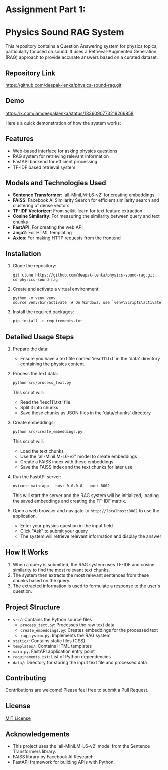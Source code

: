 # Assignment Part 1: 

# Physics Sound RAG System

This repository contains a Question Answering system for physics topics, particularly focused on sound. It uses a Retrieval-Augmented Generation (RAG) approach to provide accurate answers based on a curated dataset.

## Repository Link

https://github.com/deepak-lenka/physics-sound-rag.git

## Demo

https://x.com/iamdeepaklenka/status/1836090773219266858

Here's a quick demonstration of how the system works:
## Features

- Web-based interface for asking physics questions
- RAG system for retrieving relevant information
- FastAPI backend for efficient processing
- TF-IDF based retrieval system

## Models and Technologies Used

- **Sentence Transformer**: 'all-MiniLM-L6-v2' for creating embeddings
- **FAISS**: Facebook AI Similarity Search for efficient similarity search and clustering of dense vectors
- **TF-IDF Vectorizer**: From scikit-learn for text feature extraction
- **Cosine Similarity**: For measuring the similarity between query and text chunks
- **FastAPI**: For creating the web API
- **Jinja2**: For HTML templating
- **Axios**: For making HTTP requests from the frontend

## Installation

1. Clone the repository:
   ```
   git clone https://github.com/deepak-lenka/physics-sound-rag.git
   cd physics-sound-rag
   ```

2. Create and activate a virtual environment:
   ```
   python -m venv venv
   source venv/bin/activate  # On Windows, use `venv\Scripts\activate`
   ```

3. Install the required packages:
   ```
   pip install -r requirements.txt
   ```

## Detailed Usage Steps

1. Prepare the data:
   - Ensure you have a text file named 'iesc111.txt' in the 'data' directory containing the physics content.

2. Process the text data:
   ```
   python src/process_text.py
   ```
   This script will:
   - Read the 'iesc111.txt' file
   - Split it into chunks
   - Save these chunks as JSON files in the 'data/chunks' directory

3. Create embeddings:
   ```
   python src/create_embeddings.py
   ```
   This script will:
   - Load the text chunks
   - Use the 'all-MiniLM-L6-v2' model to create embeddings
   - Create a FAISS index with these embeddings
   - Save the FAISS index and the text chunks for later use

4. Run the FastAPI server:
   ```
   uvicorn main:app --host 0.0.0.0 --port 8002
   ```
   This will start the server and the RAG system will be initialized, loading the saved embeddings and creating the TF-IDF matrix.

5. Open a web browser and navigate to `http://localhost:8002` to use the application.
   - Enter your physics question in the input field
   - Click "Ask" to submit your query
   - The system will retrieve relevant information and display the answer

## How It Works

1. When a query is submitted, the RAG system uses TF-IDF and cosine similarity to find the most relevant text chunks.
2. The system then extracts the most relevant sentences from these chunks based on the query.
3. The extracted information is used to formulate a response to the user's question.

## Project Structure

- `src/`: Contains the Python source files
  - `process_text.py`: Processes the raw text data
  - `create_embeddings.py`: Creates embeddings for the processed text
  - `rag_system.py`: Implements the RAG system
- `static/`: Contains static files (CSS)
- `templates/`: Contains HTML templates
- `main.py`: FastAPI application entry point
- `requirements.txt`: List of Python dependencies
- `data/`: Directory for storing the input text file and processed data

## Contributing

Contributions are welcome! Please feel free to submit a Pull Request.

## License

[MIT License](LICENSE)

## Acknowledgements

- This project uses the 'all-MiniLM-L6-v2' model from the Sentence Transformers library.
- FAISS library by Facebook AI Research.
- FastAPI framework for building APIs with Python.
